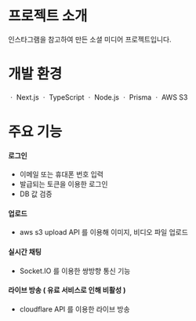 # 프로젝트 소개

인스타그램을 참고하여 만든 소셜 미디어 프로젝트입니다.

# 개발 환경

ㆍ Next.js
ㆍ TypeScript
ㆍ Node.js
ㆍ Prisma
ㆍ AWS S3

# 주요 기능

#### 로그인

- 이메일 또는 휴대폰 번호 입력
- 발급되는 토큰을 이용한 로그인
- DB 값 검증

#### 업로드

- aws s3 upload API 를 이용해 이미지, 비디오 파일 업로드

#### 실시간 채팅

- Socket.IO 를 이용한 쌍방향 통신 기능

#### 라이브 방송 ( 유료 서비스로 인해 비활성 )

- cloudflare API 를 이용한 라이브 방송
